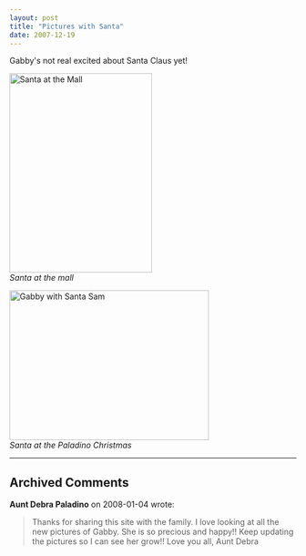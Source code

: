 ```yaml
---
layout: post
title: "Pictures with Santa"
date: 2007-12-19
---
```


<p>Gabby's not real excited about Santa Claus yet!</p>
<p><img height="350" alt="Santa at the Mall" src="http://www.thepaladinos.com/Portals/thepaladinos/Blog/Files/1/66/Gabby-Santa%20(Custom).jpg" width="250"/><br/>
<em>Santa at the mall</em></p>
<p><img height="263" alt="Gabby with Santa Sam" src="http://www.thepaladinos.com/Portals/thepaladinos/Blog/Files/1/66/P1010605 (Custom).JPG " width="350"/><br/>
<em>Santa at the Paladino Christmas</em></p>


---

## Archived Comments

**Aunt Debra Paladino** on 2008-01-04 wrote:

> Thanks for sharing this site with the family.  I love looking at all the new pictures of Gabby.  She is so precious and happy!! Keep updating the pictures so I can see her grow!! Love you all, Aunt Debra
